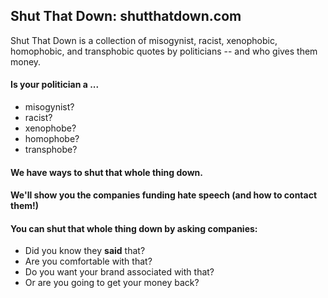 ## Shut That Down: shutthatdown.com

Shut That Down is a collection of misogynist, racist, xenophobic, homophobic, and transphobic quotes by politicians -- and who gives them money.

#### Is your politician a ...
* misogynist?
* racist?
* xenophobe?
* homophobe?
* transphobe?

#### We have ways to shut that whole thing down.

#### We'll show you the companies funding hate speech (and how to contact them!)

#### You can shut that whole thing down by asking companies:
* Did you know they **said** that?
* Are you comfortable with that?
* Do you want your brand associated with that?
* Or are you going to get your money back?